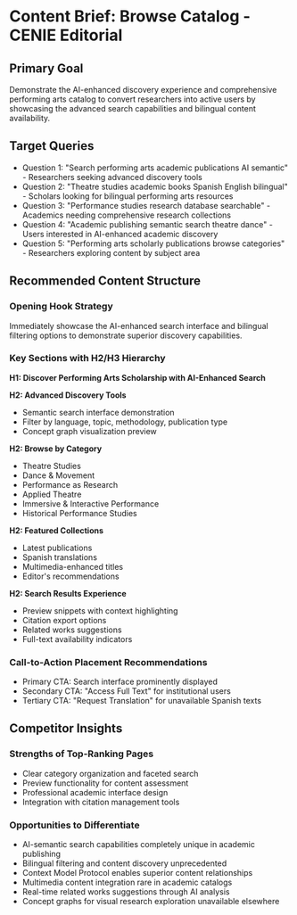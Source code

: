 # Content Brief: Browse Catalog - CENIE Editorial

## Primary Goal

Demonstrate the AI-enhanced discovery experience and comprehensive performing arts catalog to convert researchers into active users by showcasing the advanced search capabilities and bilingual content availability.

## Target Queries

- Question 1: "Search performing arts academic publications AI semantic" - Researchers seeking advanced discovery tools
- Question 2: "Theatre studies academic books Spanish English bilingual" - Scholars looking for bilingual performing arts resources
- Question 3: "Performance studies research database searchable" - Academics needing comprehensive research collections
- Question 4: "Academic publishing semantic search theatre dance" - Users interested in AI-enhanced academic discovery
- Question 5: "Performing arts scholarly publications browse categories" - Researchers exploring content by subject area

## Recommended Content Structure

### Opening Hook Strategy

Immediately showcase the AI-enhanced search interface and bilingual filtering options to demonstrate superior discovery capabilities.

### Key Sections with H2/H3 Hierarchy

**H1: Discover Performing Arts Scholarship with AI-Enhanced Search**

**H2: Advanced Discovery Tools**

- Semantic search interface demonstration
- Filter by language, topic, methodology, publication type
- Concept graph visualization preview

**H2: Browse by Category**

- Theatre Studies
- Dance & Movement
- Performance as Research
- Applied Theatre
- Immersive & Interactive Performance
- Historical Performance Studies

**H2: Featured Collections**

- Latest publications
- Spanish translations
- Multimedia-enhanced titles
- Editor's recommendations

**H2: Search Results Experience**

- Preview snippets with context highlighting
- Citation export options
- Related works suggestions
- Full-text availability indicators

### Call-to-Action Placement Recommendations

- Primary CTA: Search interface prominently displayed
- Secondary CTA: "Access Full Text" for institutional users
- Tertiary CTA: "Request Translation" for unavailable Spanish texts

## Competitor Insights

### Strengths of Top-Ranking Pages

- Clear category organization and faceted search
- Preview functionality for content assessment
- Professional academic interface design
- Integration with citation management tools

### Opportunities to Differentiate

- AI-semantic search capabilities completely unique in academic publishing
- Bilingual filtering and content discovery unprecedented
- Context Model Protocol enables superior content relationships
- Multimedia content integration rare in academic catalogs
- Real-time related works suggestions through AI analysis
- Concept graphs for visual research exploration unavailable elsewhere
